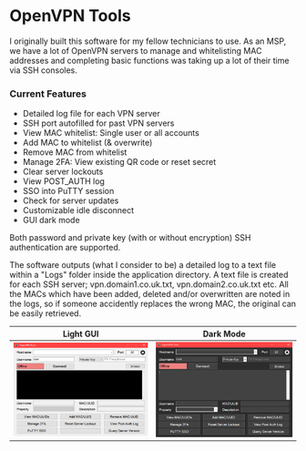 # OpenVPN Tools

I originally built this software for my fellow technicians to use. As an MSP, we have a lot of OpenVPN servers to manage and whitelisting MAC addresses and completing basic functions was taking up a lot of their time via SSH consoles.

### Current Features
 - Detailed log file for each VPN server
 - SSH port autofilled for past VPN servers
 - View MAC whitelist: Single user or all accounts
 - Add MAC to whitelist (& overwrite)
 - Remove MAC from whitelist
 - Manage 2FA: View existing QR code or reset secret
 - Clear server lockouts
 - View POST_AUTH log
 - SSO into PuTTY session
 - Check for server updates
 - Customizable idle disconnect
 - GUI dark mode

Both password and private key (with or without encryption) SSH authentication are supported.

The software outputs (what I consider to be) a detailed log to a text file within a "Logs" folder inside the application directory. A text file is created for each SSH server; vpn.domain1.co.uk.txt, vpn.domain2.co.uk.txt etc. All the MACs which have been added, deleted and/or overwritten are noted in the logs, so if someone accidently replaces the wrong MAC, the original can be easily retrieved.

Light GUI | Dark Mode
:--------:|:--------:
![](/Wiki/OpenVPNToolsGUI_Light.PNG) | ![](/Wiki/OpenVPNToolsGUI_Dark.PNG)
